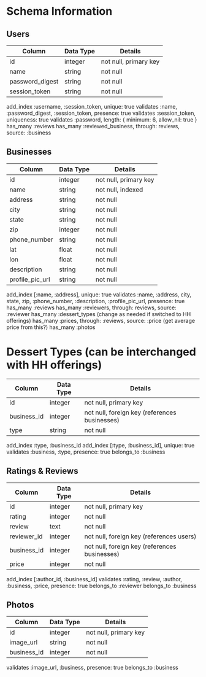 # Schema Information

## Users
Column          | Data Type | Details
--------------- | --------- | -------
id              | integer   | not null, primary key
name            | string    | not null
password_digest | string    | not null
session_token   | string    | not null

add_index :username, :session_token, unique: true
validates :name, :password_digest, :session_token, presence: true
validates :session_token, uniqueness: true
validates :password, length: { minimum: 6, allow_nil: true }
has_many :reviews
has_many :reviewed_business, through: reviews, source: :business

## Businesses
Column          | Data Type | Details
--------------- | --------- | -------
id              | integer   | not null, primary key
name            | string    | not null, indexed
address         | string    | not null
city            | string    | not null
state           | string    | not null
zip             | integer   | not null
phone_number    | string    | not null
lat             | float     | not null
lon             | float     | not null
description     | string    | not null
profile_pic_url | string    | not null

add_index [:name, :address], unique: true
validates :name, :address, city, state, zip, :phone_number, :description, :profile_pic_url, presence: true
has_many :reviews
has_many :reviewers, through: reviews, source: :reviewer
has_many :dessert_types (change as needed if switched to HH offerings)
has_many :prices, through: :reviews, source: :price (get average price from this?)
has_many :photos

# Dessert Types (can be interchanged with HH offerings)
Column          | Data Type | Details
--------------- | --------- | -------
id              | integer   | not null, primary key
business_id     | integer   | not null, foreign key (references businesses)
type            | string    | not null

add_index :type, :business_id
add_index [:type, :business_id], unique: true
validates :business, :type, presence: true
belongs_to :business

## Ratings & Reviews
Column          | Data Type | Details
--------------- | --------- | -------
id              | integer   | not null, primary key
rating          | integer   | not null
review          | text      | not null
reviewer_id     | integer   | not null, foreign key (references users)
business_id     | integer   | not null, foreign key (references businesses)
price           | integer   | not null

add_index [:author_id, :business_id]
validates :rating, :review, :author, :business, :price, presence: true
belongs_to :reviewer
belongs_to :business

## Photos
Column          | Data Type | Details
--------------- | --------- | -------
id              | integer   | not null, primary key
image_url       | string    | not null
business_id     | integer   | not null

validates :image_url, :business, presence: true
belongs_to :business
